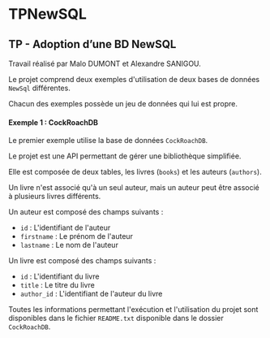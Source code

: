 # TPNewSQL
## TP - Adoption d’une BD NewSQL

Travail réalisé par Malo DUMONT et Alexandre SANIGOU.

Le projet comprend deux exemples d'utilisation de deux bases de données `NewSql` différentes.

Chacun des exemples possède un jeu de données qui lui est propre.

#### Exemple 1 : CockRoachDB

Le premier exemple utilise la base de données `CockRoachDB`.

Le projet est une API permettant de gérer une bibliothèque simplifiée.

Elle est composée de deux tables, les livres (`books`) et les auteurs (`authors`).

Un livre n'est associé qu'à un seul auteur, mais un auteur peut être associé à plusieurs livres différents.

Un auteur est composé des champs suivants :

 - `id` : L'identifiant de l'auteur
 - `firstname`  : Le prénom de l'auteur
 - `lastname`  : Le nom de l'auteur
 
Un livre est composé des champs suivants :

 - `id` : L'identifiant du livre
 - `title`  : Le titre du livre
 - `author_id`  : L'identifiant de l'auteur du livre
 
Toutes les informations permettant l'exécution et l'utilisation du projet sont disponibles dans le fichier `README.txt` disponible dans le dossier `CockRoachDB`.